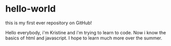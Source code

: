 # hello-world
this is my first ever repository on GitHub!

Hello everybody, i'm Kristine and i'm trying to learn to code. 
Now i know the basics of html and javascript. 
I hope to learn much more over the summer. 
